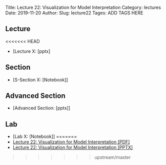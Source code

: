 Title: Lecture 22: Visualization for Model Interpretation
Category: lectures
Date: 2019-11-20
Author: 
Slug: lecture22
Tages: ADD TAGS HERE


## Lecture

<<<<<<< HEAD
- [Lecture X: [pptx]


## Section

- [S-Section X: [Notebook]]


## Advanced Section

- [Advanced Section: [pptx]]


## Lab

- [Lab X: [Notebook]]
=======
- [Lecture 22: Visualization for Model Interpretation [PDF]]({attach}presentation/Lecture22_InterpretingPredictionModels.pdf)
- [Lecture 22: Visualization for Model Interpretation [PPTX]]({attach}presentation/Lecture22_InterpretingPredictionModels.pptx)
>>>>>>> upstream/master
